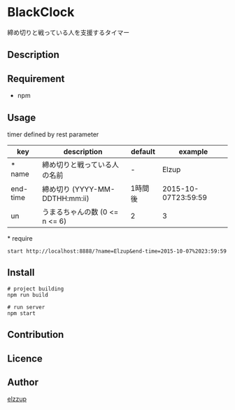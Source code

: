 BlackClock
===

締め切りと戦っている人を支援するタイマー

## Description

## Requirement

* npm

## Usage
timer defined by rest parameter

| key      | description                    | default | example             |
|----------|--------------------------------|---------|---------------------|
| \* name  | 締め切りと戦っている人の名前   | -       | Elzup               |
| end-time | 締め切り (YYYY-MM-DDTHH:mm:ii) | 1時間後 | 2015-10-07T23:59:59 |
| un       | うまるちゃんの数 (0 <= n <= 6) | 2       | 3                   |

\* require

```
start http://localhost:8888/?name=Elzup&end-time=2015-10-07%2023:59:59
```

## Install

```
# project building
npm run build

# run server
npm start
```

## Contribution

## Licence

## Author

[elzzup](https://github.com/elzzup)
